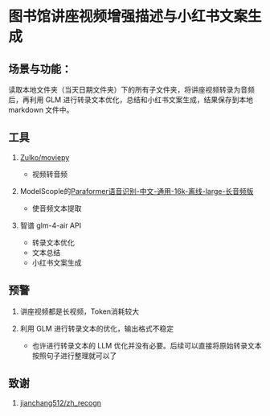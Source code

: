 # 图书馆讲座视频增强描述与小红书文案生成

## 场景与功能：

读取本地文件夹（当天日期文件夹）下的所有子文件夹，将讲座视频转录为音频后，再利用 GLM 进行转录文本优化，总结和小红书文案生成，结果保存到本地 markdown 文件中。
   
## 工具
1. [Zulko/moviepy](https://github.com/Zulko/moviepy)

   - 视频转音频

2. ModelScople的[Paraformer语音识别-中文-通用-16k-离线-large-长音频版](https://modelscope.cn/models/iic/speech_paraformer-large-vad-punc_asr_nat-zh-cn-16k-common-vocab8404-pytorch)
   - 使音频文本提取
3. 智谱 glm-4-air API 
   - 转录文本优化
   - 文本总结
   - 小红书文案生成
## 预警

1. 讲座视频都是长视频，Token消耗较大
   
2. 利用 GLM 进行转录文本的优化，输出格式不稳定
   - 也许进行转录文本的 LLM 优化并没有必要。后续可以直接将原始转录文本按照句子进行整理就可以了

## 致谢

1. [jianchang512/zh_recogn](https://github.com/jianchang512/zh_recogn)